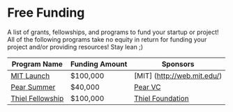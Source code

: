 # Free Funding
A list of grants, fellowships, and programs to fund your startup or project! All of the following programs take no equity in return for funding your project and/or providing resources! Stay lean ;)

<!-- List Programs Below -->
| Program Name | Funding Amount | Sponsors | 
| --- | --- | --- |
|[MIT Launch](http://www.mit100k.org/launch/)| $100,000 | [MIT] (http://web.mit.edu/)|
| [Pear Summer](https://www.pear.vc/pearsummer) | $40,000 | [Pear VC](https://www.pear.vc/)|
| [Thiel Fellowship](http://thielfellowship.org/) | $100,000 | [Thiel Foundation](http://www.thielfoundation.org/)|

